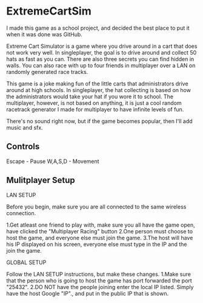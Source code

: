 ExtremeCartSim
==============

I made this game as a school project, and decided the best place to put it when it was done was GitHub.

Extreme Cart Simulator is a game where you drive around in a cart that does not work very well. In singleplayer, the goal is to drive around and collect 50 hats as fast as you can.  There are also three secrets you can find hidden in walls. You can also race with up to four friends in multiplayer over a LAN on randomly generated race tracks. 

This game is a joke making fun of the little carts that administrators drive around at high schools. In singleplayer, the hat collecting is based on how the administrators would take your hat if you wore it to school. The multiplayer, however, is not based on anything, it is just a cool random racetrack generator I made for multiplayer to have infinite levels of fun. 


There's no sound right now, but if the game becomes popular, then I'll add music and sfx.

Controls
--------
Escape - Pause
W,A,S,D - Movement

Mulitplayer Setup
-----------------
LAN SETUP

Before you begin, make sure you are all connected to the same wireless connection.

1.Get atleast one friend to play with, make sure you all have the game open,  have clicked the "Multiplayer Racing" button
2.One person must choose to host the game, and everyone else must join the game.
3.The host will have his IP displayed on his screen, everyone else must type in the IP and the join the game.

GLOBAL SETUP

Follow the LAN SETUP instructions, but make these changes.
1.Make sure that the person who is going to host the game has port forwarded the port "25432".
2.DO NOT have the people joining enter the local IP listed. Simply have the host Google "IP"., and put in the public IP that is shown.

